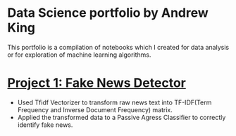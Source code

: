 # Data Science portfolio by Andrew King
This portfolio is a compilation of notebooks which I created for data analysis or for exploration of machine learning algorithms. 
# [Project 1: Fake News Detector](https://github.com/AKing2713/AndrewKing_Portfolio/blob/main/FakeNewsDetector/FakeNewsDetector.ipynb)
* Used Tfidf Vectorizer to transform raw news text into TF-IDF(Term Frequency and Inverse Document Frequency) matrix.
* Applied the transformed data to a Passive Agress Classifier to correctly identify fake news.
